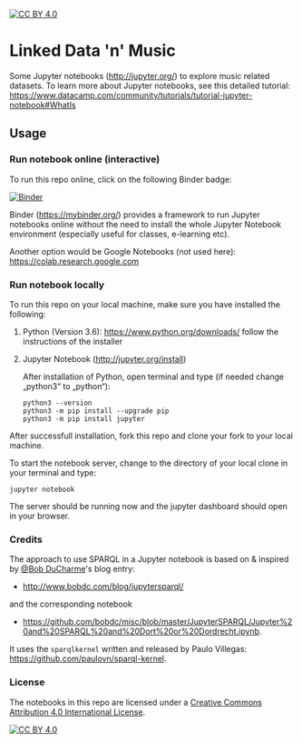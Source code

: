 [![CC BY 4.0][cc-by-shield]][cc-by]

# Linked Data 'n' Music

Some Jupyter notebooks (http://jupyter.org/) to explore music related datasets. To learn more about Jupyter notebooks, see this detailed tutorial: https://www.datacamp.com/community/tutorials/tutorial-jupyter-notebook#WhatIs

## Usage

### Run notebook online (interactive)
To run this repo online, click on the following Binder badge: 

[![Binder](https://mybinder.org/badge_logo.svg)](https://mybinder.org/v2/gh/musicEnfanthen/linked-data-n-music/HEAD)

Binder (https://mybinder.org/) provides a framework to run Jupyter notebooks online without the need to install the whole Jupyter Notebook environment (especially useful for classes, e-learning etc).

Another option would be Google Notebooks (not used here):
https://colab.research.google.com


### Run notebook locally

To run this repo on your local machine, make sure you have installed the following:

1. Python (Version 3.6): https://www.python.org/downloads/
    follow the instructions of the installer

2. Jupyter Notebook (http://jupyter.org/install)
    
    After installation of Python, open terminal and type (if needed change „python3“ to „python“):
    ```
    python3 --version
    python3 -m pip install --upgrade pip
    python3 -m pip install jupyter
    ```

After successfull installation, fork this repo and clone your fork to your local machine. 

To start the notebook server, change to the directory of your local clone in your terminal and type:
    
```
jupyter notebook
```

The server should be running now and the jupyter dashboard should open in your browser.

### Credits

The approach to use SPARQL in a Jupyter notebook is based on & inspired by [@Bob DuCharme](https://github.com/bobdc)'s blog entry: 
- http://www.bobdc.com/blog/jupytersparql/ 

and the corresponding notebook 

- https://github.com/bobdc/misc/blob/master/JupyterSPARQL/Jupyter%20and%20SPARQL%20and%20Dort%20or%20Dordrecht.ipynb.

It uses the `sparqlkernel` written and released by Paulo Villegas: https://github.com/paulovn/sparql-kernel.

### License
The notebooks in this repo are licensed under a [Creative Commons Attribution 4.0 International License][cc-by].

[![CC BY 4.0][cc-by-image]][cc-by]

[cc-by]: http://creativecommons.org/licenses/by/4.0/
[cc-by-image]: https://i.creativecommons.org/l/by/4.0/88x31.png
[cc-by-shield]: https://img.shields.io/badge/License-CC%20BY%204.0-lightgrey.svg

